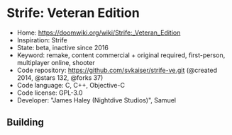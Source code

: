 # Strife: Veteran Edition

- Home: https://doomwiki.org/wiki/Strife:_Veteran_Edition
- Inspiration: Strife
- State: beta, inactive since 2016
- Keyword: remake, content commercial + original required, first-person, multiplayer online, shooter
- Code repository: https://github.com/svkaiser/strife-ve.git (@created 2014, @stars 132, @forks 37)
- Code language: C, C++, Objective-C
- Code license: GPL-3.0
- Developer: "James Haley (Nightdive Studios)", Samuel

## Building
